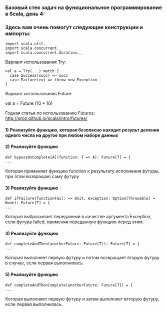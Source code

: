 ### Базовый стек задач на функциональное программирование в Scala, день 4:

### Здесь вам очень помогут следующие конструкции и импорты:

    import scala.util._
    import scala.concurrent._
    import scala.concurrent.duration._
    
Вариант использования Try:
    
    val a = Try(...) match {
      case Success(succ) => succ
      case Failure(ex) => throw new Exception
    }
    
Вариант использования Future:

  val a = Future {10 * 10}
  
Годная статья по использованию Futures: http://groz.github.io/scala/intro/futures/
  

#### 1) Реализуйте функцию, которая безопасно находит результ деления одного числа на другое при любом наборе данных


        
#### 2) Реализуйте функцию 
    def bypassOnComplete[A](function: T => A): Future[T] = {
    ...
    
Которая применяет функцию function к результату исполнения футуры, при этом возвращаю саму футуру


#### 3) Реализуйте функцию 
    def ifFailure(functionFail: => Unit, exception: Option[Throwable] = None): Future[T] = {
    ...
    
Которая выбрасывает переданный в качестве аргумента Exception, если футура failed, применяя переданную функцию перед этим.

#### 4) Реализуйте функцию
    def completeAndThen(anotherFuture: Future[T]): Future[T] = {
    ...
    
Которая выполняет первую футуру и потом возвращает вторую футуру в случае, если первая выполнилась.

#### 5) Реализуйте функцию
    def completeAndThenComplete(anotherFuture: Future[T]) = {
    ...
    
Которая выполняет первую футуру и затем выполняет втторую футуру, если первая выполнилась.
